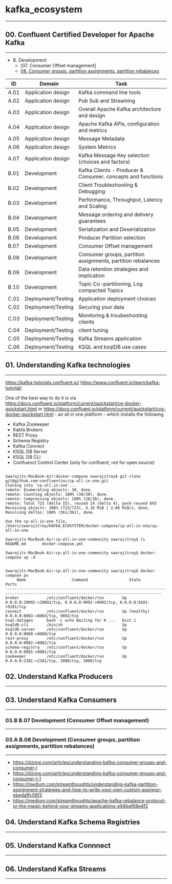 # kafka_ecosystem
---

## 00. Confluent Certified Developer for Apache Kafka
---

* B. Development
   * [07. Consumer Offset management]
   * [08. Consumer groups, partition assignments, partition rebalances](#03a-b08-development-consumer-groups-partition-assignments-partition-rebalances)


| ID | Domain | Task
| ----------- | ----------- | ------ |
| A.01 | Application design  | Kafka command line tools |
| A.02 | Application design  | Pub Sub and Streaming |
| A.03 | Application design  | Overall Apache Kafka architecture and design |
| A.04 | Application design  | Apache Kafka APIs, configuration and metrics |
| A.05 | Application design  | Message Metadata |
| A.06 | Application design  | System Metrics |
| A.07 | Application design  | Kafka Message Key selection (choices and factors) |
| B.01 | Development         | Kafka Clients - Producer & Consumer, concepts and functions |
| B.02 | Development         | Client Troubleshooting & Debugging|
| B.03 | Development         | Performance, Throughput, Latency and Scaling |
| B.04 | Development         | Message ordering and delivery guarantees |
| B.05 | Development         | Serialization and Deserialization |
| B.06 | Development         | Producer Partition selection |
| B.07 | Development         | Consumer Offset management |
| B.08 | Development         | Consumer groups, partition assignments, partition rebalances |
| B.09 | Development         | Data retention strategies and implication |
| B.10 | Development         | Topic Co-partitioning, Log compacted Topics |
| C.01 | Deployment/Testing | Application deployment choices| 
| C.02 | Deployment/Testing | Securing your data| 
| C.03 | Deployment/Testing | Monitoring & troubeshooting clients|
| C.04 | Deployment/Testing | client tuning |
| C.05 | Deployment/Testing | Kafka Streams application |
| C.06 | Deployment/Testing | KSQL and ksqlDB use cases |

## 01. Understanding Kafka technologies 
---

https://kafka-tutorials.confluent.io/
https://www.confluent.io/learn/kafka-tutorial/

One of the best way to do it is via https://docs.confluent.io/platform/current/quickstart/ce-docker-quickstart.html or https://docs.confluent.io/platform/current/quickstart/cos-docker-quickstart.html - an all in one platform - which installs the following

- Kafka Zookeeper
- Kakfa Brokers
- REST Proxy
- Schema Registry 
- Kafka Connect 
- KSQL DB Server 
- KSQL DB CLI 
- Confluenct Control Center (only for confluent, not for open source)

```

Swarajits-MacBook-Air:docker-compose swarajitroy$ git clone git@github.com:confluentinc/cp-all-in-one.git
Cloning into 'cp-all-in-one'...
remote: Enumerating objects: 30, done.
remote: Counting objects: 100% (30/30), done.
remote: Compressing objects: 100% (26/26), done.
remote: Total 723 (delta 15), reused 14 (delta 4), pack-reused 693
Receiving objects: 100% (723/723), 4.16 MiB | 2.66 MiB/s, done.
Resolving deltas: 100% (361/361), done.

Use the cp-all-in-one file,  /Users/swarajitroy/KAFKA_ECOSYSTEM/docker-compose/cp-all-in-one/cp-all-in-one

Swarajits-MacBook-Air:cp-all-in-one-community swarajitroy$ ls
README.md		docker-compose.yml

Swarajits-MacBook-Air:cp-all-in-one-community swarajitroy$ docker-compose up -d


Swarajits-MacBook-Air:cp-all-in-one-community swarajitroy$ docker-compose ps
     Name                    Command                  State                                        Ports
------------------------------------------------------------------------------------------------------------------------------------------
broker            /etc/confluent/docker/run        Up             0.0.0.0:29092->29092/tcp, 0.0.0.0:9092->9092/tcp, 0.0.0.0:9101->9101/tcp
connect           /etc/confluent/docker/run        Up (healthy)   0.0.0.0:8083->8083/tcp, 9092/tcp
ksql-datagen      bash -c echo Waiting for K ...   Exit 1
ksqldb-cli        /bin/sh                          Up
ksqldb-server     /etc/confluent/docker/run        Up             0.0.0.0:8088->8088/tcp
rest-proxy        /etc/confluent/docker/run        Up             0.0.0.0:8082->8082/tcp
schema-registry   /etc/confluent/docker/run        Up             0.0.0.0:8081->8081/tcp
zookeeper         /etc/confluent/docker/run        Up             0.0.0.0:2181->2181/tcp, 2888/tcp, 3888/tcp

```

## 02. Understand Kafka Producers
---

## 03. Understand Kafka Consumers 
---

### 03.B B.07 Development (Consumer Offset management)
---


### 03.A B.08 Development (Consumer groups, partition assignments, partition rebalances)
---

- https://dzone.com/articles/understanding-kafka-consumer-groups-and-consumer-l
- https://dzone.com/articles/understanding-kafka-consumer-groups-and-consumer-l-1
- https://medium.com/streamthoughts/understanding-kafka-partition-assignment-strategies-and-how-to-write-your-own-custom-assignor-ebeda1fc06f3
- https://medium.com/streamthoughts/apache-kafka-rebalance-protocol-or-the-magic-behind-your-streams-applications-e94baf68e4f2

## 04. Understand Kafka Schema Registries
---

## 05. Understand Kafka Connnect 
---

## 06. Understand Kafka Streams
---
